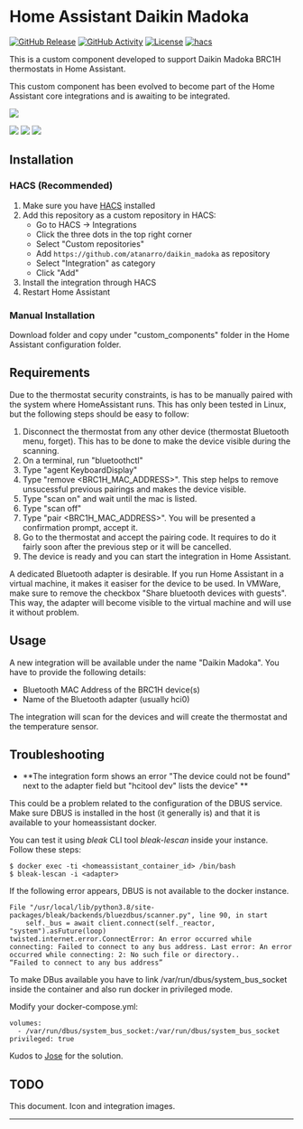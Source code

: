 # Home Assistant Daikin Madoka

[![GitHub Release][releases-shield]][releases]
[![GitHub Activity][commits-shield]][commits]
[![License][license-shield]](LICENSE)
[![hacs][hacsbadge]][hacs]

This is a custom component developed to support Daikin Madoka BRC1H thermostats in Home Assistant. 

This custom component has been evolved to become part of the Home Assistant core integrations and is awaiting to be integrated.

![](images/madoka.png)

![](images/integration.png)  ![](images/climate.png) ![](images/entities.png) 

## Installation

### HACS (Recommended)

1. Make sure you have [HACS](https://hacs.xyz/) installed
2. Add this repository as a custom repository in HACS:
   - Go to HACS → Integrations
   - Click the three dots in the top right corner
   - Select "Custom repositories"
   - Add `https://github.com/atanarro/daikin_madoka` as repository
   - Select "Integration" as category
   - Click "Add"
3. Install the integration through HACS
4. Restart Home Assistant

### Manual Installation

Download folder and copy under "custom_components" folder in the Home Assistant configuration folder.

## Requirements

Due to the thermostat security constraints, is has to be manually paired with the system where HomeAssistant runs. This has only been tested in Linux, but the following steps should be easy to follow:

1. Disconnect the thermostat from any other device (thermostat Bluetooth menu, forget). This has to be done to make the device visible during the scanning.
2. On a terminal, run "bluetoothctl"
3. Type "agent KeyboardDisplay"
4. Type "remove <BRC1H_MAC_ADDRESS>". This step helps to remove unsucessful previous pairings and makes the device visible.
5. Type "scan on" and wait until the mac is listed.
6. Type "scan off"
7. Type "pair <BRC1H_MAC_ADDRESS>". You will be presented a confirmation prompt, accept it.
8. Go to the thermostat and accept the pairing code. It requires to do it fairly soon after the previous step or it will be cancelled.
9. The device is ready and you can start the integration in Home Assistant.

A dedicated Bluetooth adapter is desirable. If you run Home Assistant in a virtual machine, it makes it easiser for the device to be used. In VMWare, make sure to remove the checkbox "Share bluetooth devices with guests". This way, the adapter will become visible to the virtual machine and will use it without problem. 

## Usage

A new integration will be available under the name "Daikin Madoka". You have to provide the following details:

- Bluetooth MAC Address of the BRC1H device(s)
- Name of the Bluetooth adapter (usually hci0)

The integration will scan for the devices and will create the thermostat and the temperature sensor.
## Troubleshooting

* **The integration form shows an error "The device could not be found" next to the adapter field but "hcitool dev" lists the device" **

This could be a problem related to the configuration of the DBUS service. Make sure DBUS is installed in the host (it generally is) and that it is available to your homeassistant docker.

You can test it using *bleak* CLI tool *bleak-lescan* inside your instance. Follow these steps:

```
$ docker exec -ti <homeassistant_container_id> /bin/bash
$ bleak-lescan -i <adapter>
```

If the following error appears, DBUS is not available to the docker instance.
```
File "/usr/local/lib/python3.8/site-packages/bleak/backends/bluezdbus/scanner.py", line 90, in start
    self._bus = await client.connect(self._reactor, "system").asFuture(loop)
twisted.internet.error.ConnectError: An error occurred while connecting: Failed to connect to any bus address. Last error: An error occurred while connecting: 2: No such file or directory..
“Failed to connect to any bus address”
```
To make DBus available you have to link /var/run/dbus/system_bus_socket inside the container and also run docker in privileged mode. 

Modify your docker-compose.yml:
```
volumes:
  - /var/run/dbus/system_bus_socket:/var/run/dbus/system_bus_socket
privileged: true
```

Kudos to [Jose](https://community.home-assistant.io/u/jcsogo) for the solution.

## TODO
This document.
Icon and integration images.

---

[releases-shield]: https://img.shields.io/github/release/atanarro/daikin_madoka.svg?style=for-the-badge
[releases]: https://github.com/atanarro/daikin_madoka/releases
[commits-shield]: https://img.shields.io/github/commit-activity/y/atanarro/daikin_madoka.svg?style=for-the-badge
[commits]: https://github.com/atanarro/daikin_madoka/commits/main
[license-shield]: https://img.shields.io/github/license/atanarro/daikin_madoka.svg?style=for-the-badge
[hacsbadge]: https://img.shields.io/badge/HACS-Custom-orange.svg?style=for-the-badge
[hacs]: https://github.com/hacs/integration
